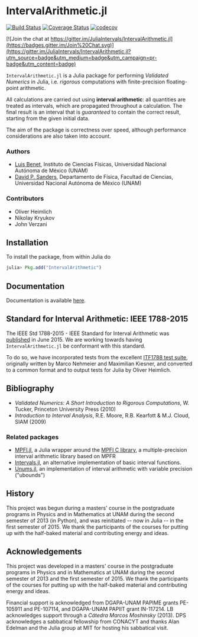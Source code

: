 # IntervalArithmetic.jl #

[![Build Status](https://travis-ci.org/JuliaIntervals/IntervalArithmetic.jl.svg?branch=master)](https://travis-ci.org/JuliaIntervals/IntervalArithmetic.jl)
[![Coverage Status](https://coveralls.io/repos/JuliaIntervals/IntervalArithmetic.jl/badge.svg?branch=master&service=github)](https://coveralls.io/github/JuliaIntervals/IntervalArithmetic.jl?branch=master)
[![codecov](https://codecov.io/gh/JuliaIntervals/IntervalArithmetic.jl/branch/master/graph/badge.svg)](https://codecov.io/gh/JuliaIntervals/IntervalArithmetic.jl)

[![Join the chat at https://gitter.im/JuliaIntervals/IntervalArithmetic.jl](https://badges.gitter.im/Join%20Chat.svg)](https://gitter.im/JuliaIntervals/IntervalArithmetic.jl?utm_source=badge&utm_medium=badge&utm_campaign=pr-badge&utm_content=badge)

`IntervalArithmetic.jl` is a Julia package for performing *Validated Numerics* in Julia, i.e. *rigorous* computations with finite-precision floating-point arithmetic.

All calculations are carried out using **interval arithmetic**: all quantities are treated as intervals, which are propagated throughout a calculation. The final result is an interval that is *guaranteed* to contain the correct result, starting from the given initial data.

The aim of the package is correctness over speed, although performance considerations are also taken into account.


### Authors
- [Luis Benet](http://www.cicc.unam.mx/~benet/), Instituto de Ciencias Físicas, Universidad Nacional Autónoma de México (UNAM)
- [David P. Sanders](http://sistemas.fciencias.unam.mx/~dsanders), Departamento de Física, Facultad de Ciencias, Universidad Nacional Autónoma de México (UNAM)

### Contributors
- Oliver Heimlich
- Nikolay Kryukov
- John Verzani


## Installation
To install the package, from within Julia do

```julia
julia> Pkg.add("IntervalArithmetic")
```

## Documentation

Documentation is available [here](https://juliaintervals.github.io/IntervalArithmetic.jl/).

## Standard for Interval Arithmetic:  IEEE 1788-2015

The IEEE Std 1788-2015 - IEEE Standard for Interval Arithmetic was [published](https://standards.ieee.org/findstds/standard/1788-2015.html) in June 2015. We are working towards having `IntervalArithmetic.jl` be conformant with this standard.

To do so, we have incorporated tests from the excellent [ITF1788 test suite](https://github.com/oheim/ITF1788), originally written by Marco Nehmeier and Maximilian Kiesner, and converted to a common format and to output tests for Julia by Oliver Heimlich.

## Bibliography

- *Validated Numerics: A Short Introduction to Rigorous Computations*, W. Tucker, Princeton University Press (2010)
- *Introduction to Interval Analysis*, R.E. Moore, R.B. Kearfott & M.J. Cloud, SIAM (2009)

### Related packages
- [MPFI.jl](https://github.com/andrioni/MPFI.jl), a Julia wrapper around the [MPFI C library](http://perso.ens-lyon.fr/nathalie.revol/software.html), a multiple-precision interval arithmetic library based on MPFR
- [Intervals.jl](https://github.com/andrioni/Intervals.jl), an alternative implementation of basic interval functions.
- [Unums.jl](https://github.com/JuliaComputing/Unums.jl), an implementation of interval arithmetic with variable precision ("ubounds")


## History ##
This project was begun during a masters' course in the postgraduate programs in Physics and in Mathematics at UNAM during the second semester of 2013 (in Python), and was reinitiated -- now in Julia -- in the first semester of 2015. We thank the participants of the courses for putting up with the half-baked material and contributing energy and ideas.


## Acknowledgements ##
This project was developed in a masters' course in the postgraduate programs in Physics and in Mathematics at UNAM during the second semester of 2013 and the first semester of 2015. We thank the participants of the courses for putting up with the half-baked material and contributing energy and ideas.

Financial support is acknowledged from DGAPA-UNAM PAPIME grants PE-105911 and PE-107114, and DGAPA-UNAM PAPIIT grant IN-117214. LB acknowledges support through a *Cátedra Marcos Moshinsky* (2013).
DPS acknowledges a sabbatical fellowship from CONACYT and thanks Alan Edelman and the Julia group at MIT for hosting his sabbatical visit.
